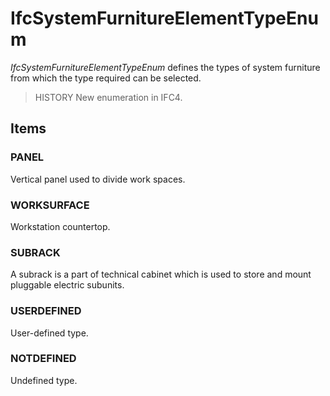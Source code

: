 # IfcSystemFurnitureElementTypeEnum

_IfcSystemFurnitureElementTypeEnum_ defines the types of system furniture from which the type required can be selected.<!-- end of definition -->

> HISTORY New enumeration in IFC4.

## Items

### PANEL
Vertical panel used to divide work spaces.

### WORKSURFACE
Workstation countertop.

### SUBRACK
A subrack is a part of technical cabinet which is used to store and mount pluggable electric subunits.

### USERDEFINED
User-defined type.

### NOTDEFINED
Undefined type.
